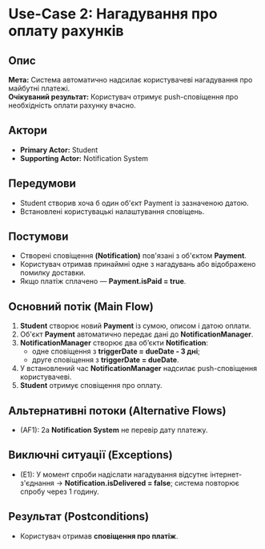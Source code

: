 # Use-Case 2: Нагадування про оплату рахунків

## Опис
**Мета:** Система автоматично надсилає користувачеві нагадування про майбутні платежі.  
**Очікуваний результат:** Користувач отримує push-сповіщення про необхідність оплати рахунку вчасно.

## Актори
- **Primary Actor:** Student
- **Supporting Actor:** Notification System

## Передумови
- Student створив хоча б один об'єкт Payment із зазначеною датою. 
- Встановлені користувацькі налаштування сповіщень.

## Постумови
- Створені сповіщення **(Notification)** пов'язані з об'єктом **Payment**. 
- Користувач отримав принаймні одне з нагадувань або відображено помилку доставки. 
- Якщо платіж сплачено — **Payment.isPaid = true**.

## Основний потік (Main Flow)
1. **Student** створює новий **Payment** із сумою, описом і датою оплати. 
2. Об'єкт **Payment** автоматично передає дані до **NotificationManager**. 
3. **NotificationManager** створює два об’єкти **Notification**: 
   - одне сповіщення з **triggerDate = dueDate - 3 дні**; 
   - друге сповіщення з **triggerDate = dueDate**. 
5. У встановлений час **NotificationManager** надсилає push-сповіщення користувачеві. 
6. **Student** отримує сповіщення про оплату.

## Альтернативні потоки (Alternative Flows)
- (AF1): 2a **Notification System** не перевір дату платежу.

## Виключні ситуації (Exceptions)
- (E1): У момент спроби надіслати нагадування відсутнє інтернет-з'єднання → **Notification.isDelivered = false**; система повторює спробу через 1 годину.

## Результат (Postconditions)
- Користувач отримав **сповіщення про платіж**.  
